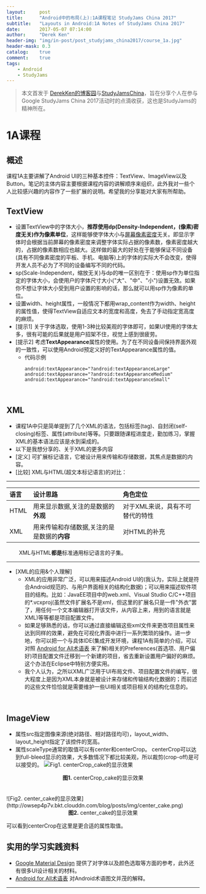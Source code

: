 ```yaml
---
layout:     post
title:      "Android中的布局(上):1A课程笔记 StudyJams China 2017"
subtitle:   "Layouts in Android:1A Notes of StudyJams China 2017"
date:       2017-05-07 07:14:00
author:     "Derek Ken"
header-img: "img/in-post/post_studyjams_china2017/course_1a.jpg"
header-mask: 0.3
catalog:    true
comment:    true
tags:
    - Android
    - StudyJams
---
```


> 本文首发于 [DerekKen的博客园](http://www.cnblogs.com/DerekKen/p/6819390.html)与[StudyJamsChina](https://www.studyjamscn.com/thread-20263-1-1.html)，旨在分享个人在参与Google StudyJams China 2017活动时的点滴收获，这也是StudyJams的精神所在。

# **1A课程**

## **概述**
课程1A主要讲解了Android UI的三种基本控件：TextView、ImageView以及Button。笔记的主体内容主要根据课程内容的讲解顺序来组织，此外我对一些个人比较感兴趣的内容作了一些扩展的说明。希望我的分享能对大家有所帮助。
## **TextView**
- 设置TextView中的字体大小，**推荐使用dp(Density-Independent，(像素)密度无关)作为像素单位**，这样能够使字体大小与[屏幕像素密度](http://baike.baidu.com/item/%E5%83%8F%E7%B4%A0%E5%AF%86%E5%BA%A6)无关。即显示字体时会根据当前屏幕的像素密度来调整字体实际占据的像素数，像素密度越大的，占据的像素数相应也越大。这样做的最大的好处在于能够保证不同设备(具有不同像素密度的平板、手机、电脑等)上的字体的实际大不会改变，使得开发人员不必为了不同的设备编写不同的代码。
- sp(Scale-Independent，缩放无关)与dp的唯一区别在于：使用sp作为单位指定的字体大小，会使用户的字体尺寸大小("大"、"中"、"小")设置无效。如果你不想让字体大小受到用户设置的影响的话，那么就可以用sp作为像素的单位。
- 设置width、height属性，一般情况下都用wrap_content作为width、height的属性值，使得TextView自适应文本的宽度和高度，免去了手动指定宽高度的麻烦。
- [提示1] 关于字体选取，使用1-3种比较美观的字体即可，如果UI使用的字体太多，很有可能的后果就是用户招架不住，视觉上感到很疲劳。
- [提示2] 考虑**TextAppearance**属性的使用。为了在不同设备间保持界面外观的一致性，可以使用Android预定义好的TextAppearance属性的值。
    - 代码示例
        ```
        android:textAppearance="?android:textAppearanceLarge"
        android:textAppearance="?android:textAppearanceMedium"
        android:textAppearance="?android:textAppearanceSmall"
        ```
<br />

## **XML**
- 课程1A中只是简单提到了几个XML的语法，包括标签(tag)、自封闭(self-closing)标签、属性(attribute)等等。只要跟随课程进度走，勤加练习，掌握XML的基本语法应该是水到渠成的。
- 以下是我想分享的、关于XML的更多内容
- [定义] 可扩展标记语言，它被设计用来传输和存储数据，其焦点是数据的内容。
- [比较] XML与HTML(超文本标记语言)的对比：
        
---		

|   语言  |   设计思路                                  | 角色定位                   |
|:-----   |:-----------------------                     |:-------------------------  |
|   HTML  | 用来显示数据,关注的是数据的**外观**         | 对于XML来说，具有不可替代的特性    |
|   XML   | 用来传输和存储数据,关注的是是数据的**内容** | 对HTML的补充               |

  &ensp; &ensp; &ensp; XML与HTML**都是**标准通用标记语言的子集。	  
  
---

- [XML的应用&个人理解] 
     - XML的应用非常广泛，可以用来描述Android UI的(我认为，实际上就是符合Android规范的、与用户界面相关的结构化数据)；可以用来描述软件项目的结构。比如：JavaEE项目中的web.xml、Visual Studio C/C++项目的*.vcxproj(虽然文件扩展名不是xml，但这里的扩展名只是一件"外衣"罢了，用任何一个文本编辑器打开该文件，从内容上来，用到的语言就是XML)等等都是项目配置文件。
     - 如果足够熟悉的话，你可以通过直接编辑这些xml文件来更改项目属性来达到同样的效果，避免在可视化界面中进行一系列繁琐的操作。进一步地，你可以把一个与具体IDE(集成开发环境，课程1A有简单的介绍，可以对照 [Android for All术语表](https://s3.cn-north-1.amazonaws.com.cn/static-documents/nd803/Android+for+All+%EF%BC%8D+Vocabulary+Glossary.pdf) 来了解)相关的Preferences(首选项、用户偏好)项目配置文件迁移到一个新建的项目，省去重新设置用户偏好的麻烦。这个办法在Eclipse中特别方便实用。
     - 我个人认为，之所以XML广泛用于UI布局文件、项目配置文件的编写，很大程度上是因为XML本身就是被设计来存储和传输结构化数据的；而前述的这些文件恰恰就是需要维护一些UI相关或项目相关的结构化信息的。
<br>

## **ImageView**
 - 属性src指定图像来源(绝对路径、相对路径均可)，layout_width、layout_height指定了该控件的宽高。
 - 属性scaleType通常的取值可以有center和centerCrop。 centerCrop可以达到full-bleed显示的效果，大多数情况下都比较美观，所以裁剪(crop-off)是可以接受的。
![Fig1. centerCrop_cake的显示效果](http://owsep4p7v.bkt.clouddn.com/blog/posts/img/centerCrop_cake.png)
<div style="text-align:center"><b>图1.</b> centerCrop_cake的显示效果 </div>
<br /><br />
![Fig2. center_cake的显示效果](http://owsep4p7v.bkt.clouddn.com/blog/posts/img/center_cake.png)
<div style="text-align:center"><b>图2.</b> center_cake的显示效果</div>


可以看到centerCrop在这里是更合适的属性取值。

## **实用的学习实践资料**
- [Google Material Design](https://material.io/guidelines/style/color.html#color-color-palette) 提供了对字体以及颜色选取等方面的参考，此外还有很多UI设计相关的材料。
- [Android for All术语表](https://s3.cn-north-1.amazonaws.com.cn/static-documents/nd803/Android+for+All+%EF%BC%8D+Vocabulary+Glossary.pdf) 对Android术语图文并茂的解释。

---

[1]: https://classroom.udacity.com/me "Udacity Android Courses"

[2]: https://www.studyjamscn.com/thread-20263-1-1.html "Google StudyJams China 2017"

[3]: http://www.cnblogs.com/DerekKen/p/6819390.html "DerekKen的博客园"
